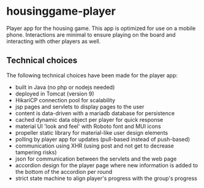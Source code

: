 # housinggame-player

Player app for the housing game. This app is optimized for use on a mobile phone. Interactions are minimal to ensure playing on the board and interacting with other players as well.

## Technical choices

The following technical choices have been made for the player app:
- built in Java (no php or nodejs needed)
- deployed in Tomcat (version 9)
- HikariCP connection pool for scalability
- jsp pages and servlets to display pages to the user
- content is data-driven with a mariadb database for persistence
- cached dynamic data object per player for quick response
- material UI 'look and feel' with Roboto font and MUI icons
- propeller static library for material-like user design elements
- polling by player app for updates (pull-based instead of push-based)
- communication using XHR (using post and not get to decrease tampering risks)
- json for communication between the servlets and the web page
- accordion design for the player page where new information is added to the bottom of the accordion per round
- strict state machine to align player's progress with the group's progress
